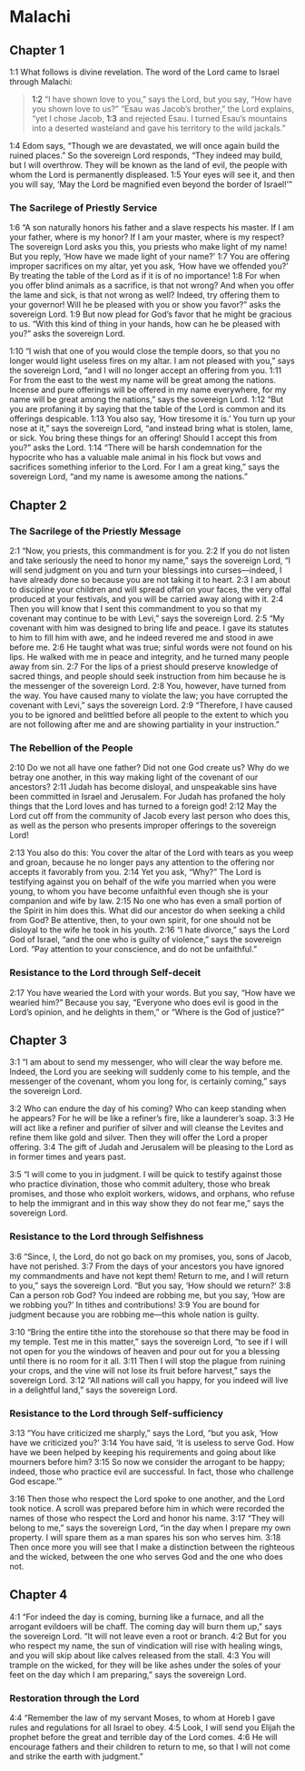 # Malachi

## Chapter 1

<a name="39:1:1">1:1</a> What follows is divine revelation. The word of the Lord came to Israel through Malachi:

> <a name="39:1:2">1:2</a> “I have shown love to you,” says the Lord, but you say, “How have you shown love to us?”
> “Esau was Jacob’s brother,” the Lord explains, “yet I chose Jacob, <a name="39:1:3">1:3</a> and rejected Esau. I turned Esau’s mountains into a deserted wasteland and gave his territory to the wild jackals.”

<a name="39:1:4">1:4</a> Edom says, “Though we are devastated, we will once again build the ruined places.” So the sovereign Lord responds, “They indeed may build, but I will overthrow. They will be known as the land of evil, the people with whom the Lord is permanently displeased. <a name="39:1:5">1:5</a> Your eyes will see it, and then you will say, ‘May the Lord be magnified even beyond the border of Israel!’”

### The Sacrilege of Priestly Service

<a name="39:1:6">1:6</a> “A son naturally honors his father and a slave respects his master. If I am your father, where is my honor? If I am your master, where is my respect? The sovereign Lord asks you this, you priests who make light of my name! But you reply, ‘How have we made light of your name?’ <a name="39:1:7">1:7</a> You are offering improper sacrifices on my altar, yet you ask, ‘How have we offended you?’ By treating the table of the Lord as if it is of no importance! <a name="39:1:8">1:8</a> For when you offer blind animals as a sacrifice, is that not wrong? And when you offer the lame and sick, is that not wrong as well? Indeed, try offering them to your governor! Will he be pleased with you or show you favor?” asks the sovereign Lord. <a name="39:1:9">1:9</a> But now plead for God’s favor that he might be gracious to us. “With this kind of thing in your hands, how can he be pleased with you?” asks the sovereign Lord.

<a name="39:1:10">1:10</a> “I wish that one of you would close the temple doors, so that you no longer would light useless fires on my altar. I am not pleased with you,” says the sovereign Lord, “and I will no longer accept an offering from you. <a name="39:1:11">1:11</a> For from the east to the west my name will be great among the nations. Incense and pure offerings will be offered in my name everywhere, for my name will be great among the nations,” says the sovereign Lord. <a name="39:1:12">1:12</a> “But you are profaning it by saying that the table of the Lord is common and its offerings despicable. <a name="39:1:13">1:13</a> You also say, ‘How tiresome it is.’ You turn up your nose at it,” says the sovereign Lord, “and instead bring what is stolen, lame, or sick. You bring these things for an offering! Should I accept this from you?” asks the Lord. <a name="39:1:14">1:14</a> “There will be harsh condemnation for the hypocrite who has a valuable male animal in his flock but vows and sacrifices something inferior to the Lord. For I am a great king,” says the sovereign Lord, “and my name is awesome among the nations.”

## Chapter 2

### The Sacrilege of the Priestly Message

<a name="39:2:1">2:1</a> “Now, you priests, this commandment is for you. <a name="39:2:2">2:2</a> If you do not listen and take seriously the need to honor my name,” says the sovereign Lord, “I will send judgment on you and turn your blessings into curses—indeed, I have already done so because you are not taking it to heart. <a name="39:2:3">2:3</a> I am about to discipline your children and will spread offal on your faces, the very offal produced at your festivals, and you will be carried away along with it. <a name="39:2:4">2:4</a> Then you will know that I sent this commandment to you so that my covenant may continue to be with Levi,” says the sovereign Lord. <a name="39:2:5">2:5</a> “My covenant with him was designed to bring life and peace. I gave its statutes to him to fill him with awe, and he indeed revered me and stood in awe before me. <a name="39:2:6">2:6</a> He taught what was true; sinful words were not found on his lips. He walked with me in peace and integrity, and he turned many people away from sin. <a name="39:2:7">2:7</a> For the lips of a priest should preserve knowledge of sacred things, and people should seek instruction from him because he is the messenger of the sovereign Lord. <a name="39:2:8">2:8</a> You, however, have turned from the way. You have caused many to violate the law; you have corrupted the covenant with Levi,” says the sovereign Lord. <a name="39:2:9">2:9</a> “Therefore, I have caused you to be ignored and belittled before all people to the extent to which you are not following after me and are showing partiality in your instruction.”

### The Rebellion of the People

<a name="39:2:10">2:10</a> Do we not all have one father? Did not one God create us? Why do we betray one another, in this way making light of the covenant of our ancestors? <a name="39:2:11">2:11</a> Judah has become disloyal, and unspeakable sins have been committed in Israel and Jerusalem. For Judah has profaned the holy things that the Lord loves and has turned to a foreign god! <a name="39:2:12">2:12</a> May the Lord cut off from the community of Jacob every last person who does this, as well as the person who presents improper offerings to the sovereign Lord!

<a name="39:2:13">2:13</a> You also do this: You cover the altar of the Lord with tears as you weep and groan, because he no longer pays any attention to the offering nor accepts it favorably from you. <a name="39:2:14">2:14</a> Yet you ask, “Why?” The Lord is testifying against you on behalf of the wife you married when you were young, to whom you have become unfaithful even though she is your companion and wife by law. <a name="39:2:15">2:15</a> No one who has even a small portion of the Spirit in him does this. What did our ancestor do when seeking a child from God? Be attentive, then, to your own spirit, for one should not be disloyal to the wife he took in his youth. <a name="39:2:16">2:16</a> “I hate divorce,” says the Lord God of Israel, “and the one who is guilty of violence,” says the sovereign Lord. “Pay attention to your conscience, and do not be unfaithful.”

### Resistance to the Lord through Self-deceit

<a name="39:2:17">2:17</a> You have wearied the Lord with your words. But you say, “How have we wearied him?” Because you say, “Everyone who does evil is good in the Lord’s opinion, and he delights in them,” or “Where is the God of justice?”

## Chapter 3

<a name="39:3:1">3:1</a> “I am about to send my messenger, who will clear the way before me. Indeed, the Lord you are seeking will suddenly come to his temple, and the messenger of the covenant, whom you long for, is certainly coming,” says the sovereign Lord.

<a name="39:3:2">3:2</a> Who can endure the day of his coming? Who can keep standing when he appears? For he will be like a refiner’s fire, like a launderer’s soap. <a name="39:3:3">3:3</a> He will act like a refiner and purifier of silver and will cleanse the Levites and refine them like gold and silver. Then they will offer the Lord a proper offering. <a name="39:3:4">3:4</a> The gift of Judah and Jerusalem will be pleasing to the Lord as in former times and years past.

<a name="39:3:5">3:5</a> “I will come to you in judgment. I will be quick to testify against those who practice divination, those who commit adultery, those who break promises, and those who exploit workers, widows, and orphans, who refuse to help the immigrant and in this way show they do not fear me,” says the sovereign Lord.

### Resistance to the Lord through Selfishness

<a name="39:3:6">3:6</a> “Since, I, the Lord, do not go back on my promises, you, sons of Jacob, have not perished. <a name="39:3:7">3:7</a> From the days of your ancestors you have ignored my commandments and have not kept them! Return to me, and I will return to you,” says the sovereign Lord. “But you say, ‘How should we return?’ <a name="39:3:8">3:8</a> Can a person rob God? You indeed are robbing me, but you say, ‘How are we robbing you?’ In tithes and contributions! <a name="39:3:9">3:9</a> You are bound for judgment because you are robbing me—this whole nation is guilty.

<a name="39:3:10">3:10</a> “Bring the entire tithe into the storehouse so that there may be food in my temple. Test me in this matter,” says the sovereign Lord, “to see if I will not open for you the windows of heaven and pour out for you a blessing until there is no room for it all. <a name="39:3:11">3:11</a> Then I will stop the plague from ruining your crops, and the vine will not lose its fruit before harvest,” says the sovereign Lord. <a name="39:3:12">3:12</a> “All nations will call you happy, for you indeed will live in a delightful land,” says the sovereign Lord.

### Resistance to the Lord through Self-sufficiency

<a name="39:3:13">3:13</a> “You have criticized me sharply,” says the Lord, “but you ask, ‘How have we criticized you?’ <a name="39:3:14">3:14</a> You have said, ‘It is useless to serve God. How have we been helped by keeping his requirements and going about like mourners before him? <a name="39:3:15">3:15</a> So now we consider the arrogant to be happy; indeed, those who practice evil are successful. In fact, those who challenge God escape.’”

<a name="39:3:16">3:16</a> Then those who respect the Lord spoke to one another, and the Lord took notice. A scroll was prepared before him in which were recorded the names of those who respect the Lord and honor his name. <a name="39:3:17">3:17</a> “They will belong to me,” says the sovereign Lord, “in the day when I prepare my own property. I will spare them as a man spares his son who serves him. <a name="39:3:18">3:18</a> Then once more you will see that I make a distinction between the righteous and the wicked, between the one who serves God and the one who does not.

## Chapter 4

<a name="39:4:1">4:1</a> “For indeed the day is coming, burning like a furnace, and all the arrogant evildoers will be chaff. The coming day will burn them up,” says the sovereign Lord. “It will not leave even a root or branch. <a name="39:4:2">4:2</a> But for you who respect my name, the sun of vindication will rise with healing wings, and you will skip about like calves released from the stall. <a name="39:4:3">4:3</a> You will trample on the wicked, for they will be like ashes under the soles of your feet on the day which I am preparing,” says the sovereign Lord.

### Restoration through the Lord

<a name="39:4:4">4:4</a> “Remember the law of my servant Moses, to whom at Horeb I gave rules and regulations for all Israel to obey. <a name="39:4:5">4:5</a> Look, I will send you Elijah the prophet before the great and terrible day of the Lord comes. <a name="39:4:6">4:6</a> He will encourage fathers and their children to return to me, so that I will not come and strike the earth with judgment.”